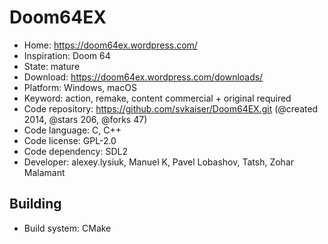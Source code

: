 # Doom64EX

- Home: https://doom64ex.wordpress.com/
- Inspiration: Doom 64
- State: mature
- Download: https://doom64ex.wordpress.com/downloads/
- Platform: Windows, macOS
- Keyword: action, remake, content commercial + original required
- Code repository: https://github.com/svkaiser/Doom64EX.git (@created 2014, @stars 206, @forks 47)
- Code language: C, C++
- Code license: GPL-2.0
- Code dependency: SDL2
- Developer: alexey.lysiuk, Manuel K, Pavel Lobashov, Tatsh, Zohar Malamant

## Building

- Build system: CMake
